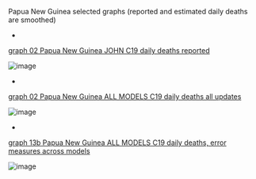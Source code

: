 Papua New Guinea selected graphs (reported and estimated daily deaths are smoothed) 

*

[graph 02 Papua New Guinea JOHN C19 daily deaths reported](https://github.com/pourmalek/CovidLongitudinal/blob/main/output/countries/Papua%20New%20Guinea/graph%2002%20Papua%20New%20Guinea%20JOHN%20C19%20daily%20deaths%20reported.pdf)

![image](https://github.com/pourmalek/CovidLongitudinal/assets/30849720/46f6ccd0-61d2-46ef-b2e6-3828ed60a3c9)

*

[graph 02 Papua New Guinea ALL MODELS C19 daily deaths all updates](https://github.com/pourmalek/CovidLongitudinal/blob/main/output/countries/Papua%20New%20Guinea/graph%2002%20Papua%20New%20Guinea%20ALL%20MODELS%20C19%20daily%20deaths%20all%20updates.pdf)

![image](https://github.com/pourmalek/CovidLongitudinal/assets/30849720/a78efd7a-1a30-4b8e-b33d-d1387dceb3ca)

*

[graph 13b Papua New Guinea ALL MODELS C19 daily deaths, error measures across models](https://github.com/pourmalek/CovidLongitudinal/blob/main/output/countries/Papua%20New%20Guinea/graph%2013b%20Papua%20New%20Guinea%20ALL%20MODELS%20C19%20daily%20deaths%2C%20error%20measures%20across%20models.pdf)

![image](https://github.com/pourmalek/CovidLongitudinal/assets/30849720/086a9b94-6f28-4e50-b760-7656f987ef60)
